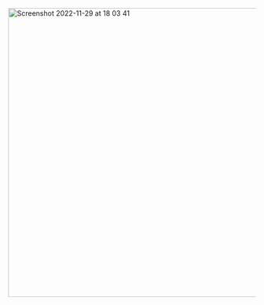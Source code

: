 
<img width="588" alt="Screenshot 2022-11-29 at 18 03 41" src="https://user-images.githubusercontent.com/101987621/204580497-ceed84d1-29b3-4275-98c0-24bd1bcffefc.png">
